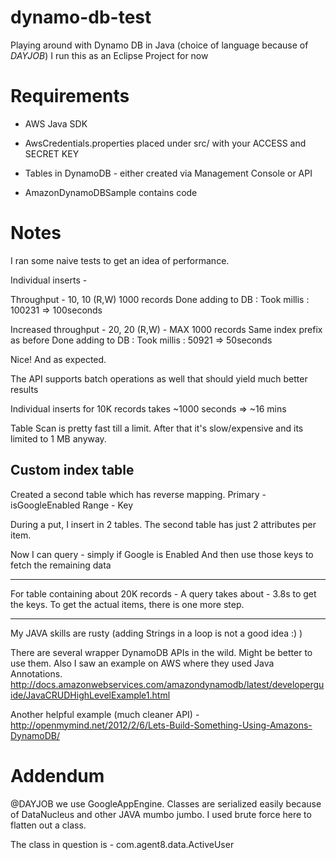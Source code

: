 dynamo-db-test
==============

Playing around with Dynamo DB in Java (choice of language because of $DAYJOB$)
I run this as an Eclipse Project for now

Requirements
==============
- AWS Java SDK

- AwsCredentials.properties
placed under src/
with your ACCESS and SECRET KEY

- Tables in DynamoDB - either created via Management Console or API
- AmazonDynamoDBSample contains code


Notes
=============
I ran some naive tests to get an idea of performance.

Individual inserts -

Throughput - 10, 10 (R,W)
1000 records
Done adding to DB : Took millis : 100231 => 100seconds

Increased throughput - 20, 20 (R,W) - MAX
1000 records
Same index prefix as before
Done adding to DB : Took millis : 50921 => 50seconds

Nice! And as expected.

The API supports batch operations as well that should yield much better results

Individual inserts for 10K records takes ~1000 seconds => ~16 mins

Table Scan is pretty fast till a limit. After that it's slow/expensive and its limited to 1 MB anyway.

Custom index table
-----------------
Created a second table which has reverse mapping.
Primary - isGoogleEnabled
Range - Key

During a put, I insert in 2 tables. The second table has just 2 attributes per item.

Now I can query - simply if Google is Enabled
And then use those keys to fetch the remaining data

---

For table containing about 20K records - A query takes about - 3.8s to get the keys. To get the actual items, there is one more step.

---

My JAVA skills are rusty (adding Strings in a loop is not a good idea :) ) 

There are several wrapper DynamoDB APIs in the wild. Might be better to use them. Also I saw an example on AWS where they used Java Annotations.
http://docs.amazonwebservices.com/amazondynamodb/latest/developerguide/JavaCRUDHighLevelExample1.html

Another helpful example (much cleaner API) - 
http://openmymind.net/2012/2/6/Lets-Build-Something-Using-Amazons-DynamoDB/


Addendum
=========
@DAYJOB we use GoogleAppEngine. Classes are serialized easily because of DataNucleus and other JAVA mumbo jumbo. I used brute force here to flatten out a class.

The class in question is - com.agent8.data.ActiveUser